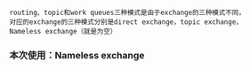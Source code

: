    routing、topic和work queues三种模式是由于exchange的三种模式不同，
    对应的exchange的三种模式分别是direct exchange，topic exchange，
    Nameless exchange（就是为空）

### 本次使用：Nameless exchange